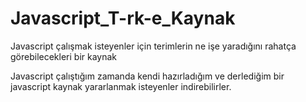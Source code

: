 # Javascript_T-rk-e_Kaynak

Javascript çalışmak isteyenler için terimlerin ne işe yaradığını rahatça görebilecekleri bir kaynak <br/>

Javascript çalıştığım zamanda kendi hazırladığım ve derlediğim bir javascript kaynak yararlanmak isteyenler indirebilirler.
